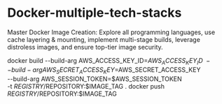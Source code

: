 # Docker-multiple-tech-stacks
Master Docker Image Creation: Explore all programming languages, use cache layering &amp; mounting, implement multi-stage builds, leverage distroless images, and ensure top-tier image security.


docker build --build-arg AWS_ACCESS_KEY_ID=$AWS_ACCESS_KEY_ID \
        --build-arg AWS_SECRET_ACCESS_KEY=$AWS_SECRET_ACCESS_KEY \
        --build-arg AWS_SESSION_TOKEN=$AWS_SESSION_TOKEN \
        -t $REGISTRY/$REPOSITORY:$IMAGE_TAG .
        docker push $REGISTRY/$REPOSITORY:$IMAGE_TAG
